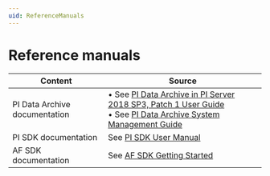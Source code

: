 ```yaml
---
uid: ReferenceManuals
---
```


# Reference manuals

| Content | Source |
|--|--|
| PI Data Archive documentation | &bull; See [PI Data Archive in PI Server 2018 SP3, Patch 1 User Guide](https://livelibrary.osisoft.com/LiveLibrary/content/en/server-v14/GUID-FB4B0D6F-BD19-443A-A52F-BB0EB09BBEE7)<br>&bull; See [PI Data Archive System Management Guide](https://customers.osisoft.com/s/productcontent?id=a7R1I000000PtF2UAK) |
| PI SDK documentation | See [PI SDK User Manual](https://techsupport.osisoft.com/Documentation/PI-SDK/Introducing_the_PI_SDK/PI-SDK_Overview/introduction.htm) |
| AF SDK documentation | See [AF SDK Getting Started](https://livelibrary.osisoft.com/LiveLibrary/web/ui.xql?action=html&resource=publist_home.html&pub_category=AF-SDK-Getting-Started) |
